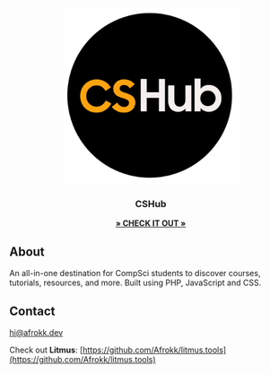 <br />
<div align="center">
  <a href="">
    <img src="images/clip.png" alt="Logo" width="315" height="315">
  </a>

  <h3 align="center">CSHub</h3>

  <p align="center">
    <a href="https://rb.gy/x9r4r3" target="_blank"><strong>» CHECK IT OUT »</strong></a>
  </p>
</div>

## About

An all-in-one destination for CompSci students to discover courses, tutorials, resources, and more. Built using PHP, JavaScript and CSS.


## Contact
hi@afrokk.dev

Check out <strong>Litmus</strong>: [https://github.com/Afrokk/litmus.tools](https://github.com/Afrokk/litmus.tools)
